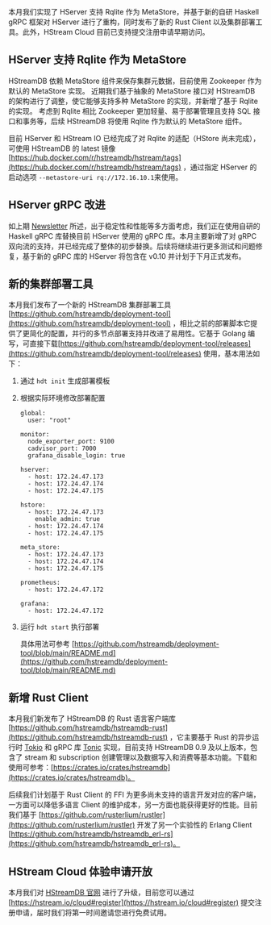 本月我们实现了 HServer 支持 Rqlite 作为 MetaStore，并基于新的自研 Haskell gRPC 框架对 HServer 进行了重构，同时发布了新的 Rust Client 以及集群部署工具。此外，HStream Cloud 目前已支持提交注册申请早期访问。

## HServer 支持 Rqlite 作为 MetaStore

HStreamDB 依赖 MetaStore 组件来保存集群元数据，目前使用 Zookeeper 作为默认的 MetaStore 实现。 近期我们基于抽象的 MetaStore 接口对 HStreamDB 的架构进行了调整，使它能够支持多种 MetaStore 的实现，并新增了基于 Rqlite 的实现。 考虑到 Rqlite 相比 Zookeeper 更加轻量、易于部署管理且支持 SQL 接口和事务等，后续 HStreamDB 将使用 Rqlite 作为默认的 MetaStore 组件。

目前 HServer 和 HStream IO 已经完成了对 Rqlite 的适配（HStore 尚未完成），可使用 HStreamDB 的 latest 镜像[https://hub.docker.com/r/hstreamdb/hstream/tags](https://hub.docker.com/r/hstreamdb/hstream/tags) ，通过指定 HServer 的启动选项 `--metastore-uri rq://172.16.10.1`来使用。

## HServer gRPC 改进

如上期 [Newsletter](https://hstream.io/zh/blog/hstreamdb-newsletter-202208) 所述，出于稳定性和性能等多方面考虑，我们正在使用自研的 Haskell gRPC 库替换目前 HServer 使用的 gRPC 库。本月主要新增了对 gRPC 双向流的支持，并已经完成了整体的初步替换。后续将继续进行更多测试和问题修复，基于新的 gRPC 库的 HServer 将包含在 v0.10 并计划于下月正式发布。

## 新的集群部署工具

本月我们发布了一个新的 HStreamDB 集群部署工具[https://github.com/hstreamdb/deployment-tool](https://github.com/hstreamdb/deployment-tool) ，相比之前的部署脚本它提供了更简化的配置，并行的多节点部署支持并改进了易用性。它基于 Golang 编写，可直接下载[https://github.com/hstreamdb/deployment-tool/releases](https://github.com/hstreamdb/deployment-tool/releases) 使用，基本用法如下：

1. 通过 `hdt init` 生成部署模板

2. 根据实际环境修改部署配置

   ```
   global:
     user: "root"
     
   monitor:
     node_exporter_port: 9100
     cadvisor_port: 7000
     grafana_disable_login: true
   
   hserver:
     - host: 172.24.47.173
     - host: 172.24.47.174
     - host: 172.24.47.175
   
   hstore:
     - host: 172.24.47.173
       enable_admin: true
     - host: 172.24.47.174
     - host: 172.24.47.175
   
   meta_store:
     - host: 172.24.47.173
     - host: 172.24.47.174
     - host: 172.24.47.175
   
   prometheus:
     - host: 172.24.47.172
   
   grafana:
     - host: 172.24.47.172
   ```

3. 运行 `hdt start` 执行部署

   具体用法可参考 [https://github.com/hstreamdb/deployment-tool/blob/main/README.md](https://github.com/hstreamdb/deployment-tool/blob/main/README.md) 

## 新增 Rust Client

本月我们新发布了 HStreamDB 的 Rust 语言客户端库 [https://github.com/hstreamdb/hstreamdb-rust](https://github.com/hstreamdb/hstreamdb-rust) ，它主要基于 Rust 的异步运行时 [Tokio](https://docs.rs/tokio) 和 gRPC 库 [Tonic](https://docs.rs/tonic) 实现，目前支持 HStreamDB 0.9 及以上版本，包含了 stream 和 subscription 创建管理以及数据写入和消费等基本功能。下载和使用可参考：[https://crates.io/crates/hstreamdb](https://crates.io/crates/hstreamdb)。

后续我们计划基于 Rust Client 的 FFI 为更多尚未支持的语言开发对应的客户端，一方面可以降低多语言 Client 的维护成本，另一方面也能获得更好的性能。目前我们基于 [https://github.com/rusterlium/rustler](https://github.com/rusterlium/rustler) 开发了另一个实验性的 Erlang Client  [https://github.com/hstreamdb/hstreamdb_erl-rs](https://github.com/hstreamdb/hstreamdb_erl-rs)。

## HStream Cloud 体验申请开放

本月我们对 [HStreamDB 官网](http://hstream.io/) 进行了升级，目前您可以通过 [https://hstream.io/cloud#register](https://hstream.io/cloud#register) 提交注册申请，届时我们将第一时间邀请您进行免费试用。
